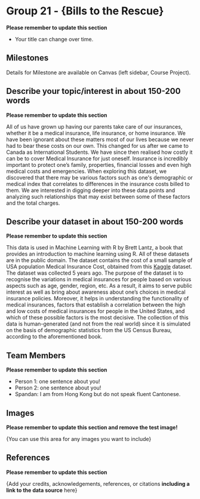 # Group 21 - {Bills to the Rescue}

**Please remember to update this section**

- Your title can change over time.

## Milestones

Details for Milestone are available on Canvas (left sidebar, Course Project).

## Describe your topic/interest in about 150-200 words

**Please remember to update this section**

All of us have grown up having our parents take care of our insurances, whether it be a medical insurance, life insurance, or home insurance. We have been ignorant about these matters most of our lives because we never had to bear these costs on our own. This changed for us after we came to Canada as International Students. We have since then realised how costly it can be to cover Medical Insurance for just oneself. Insurance is incredibly important to protect one’s family, properties, financial losses and even high medical costs and emergencies. When exploring this dataset, we discovered that there may be various factors such as one's demographic or medical index that correlates to differences in the insurance costs billed to them. We are interested in digging deeper into these data points and analyzing such relationships that may exist between some of these factors and the total charges.


## Describe your dataset in about 150-200 words

**Please remember to update this section**

This data is used in Machine Learning with R by Brett Lantz, a book that provides an introduction to machine learning using R. All of these datasets are in the public domain. The dataset contains the cost of a small sample of USA population Medical Insurance Cost, obtained from this [Kaggle](https://www.kaggle.com/datasets/mirichoi0218/insurance) dataset. The dataset was collected 5 years ago. The purpose of the dataset is to recognise the variations in medical insurances for people based on various aspects such as age, gender, region, etc. As a result, it aims to serve public interest as well as bring about awareness about one’s choices in medical insurance policies. Moreover, it helps in understanding the functionality of medical insurances, factors that establish a correlation between the high and low costs of medical insurances for people in the United States, and which of these possible factors is the most decisive. The collection of this data is human-generated (and not from the real world) since it is simulated on the basis of demographic statistics from the US Census Bureau, according to the aforementioned book.

## Team Members

**Please remember to update this section**

- Person 1: one sentence about you!
- Person 2: one sentence about you!
- Spandan: I am from Hong Kong but do not speak fluent Cantonese.

## Images

**Please remember to update this section and remove the test image!**

{You can use this area for any images you want to include}


## References

**Please remember to update this section**

{Add your credits, acknowledgements, references, or citations **including a link to the data source** here}




